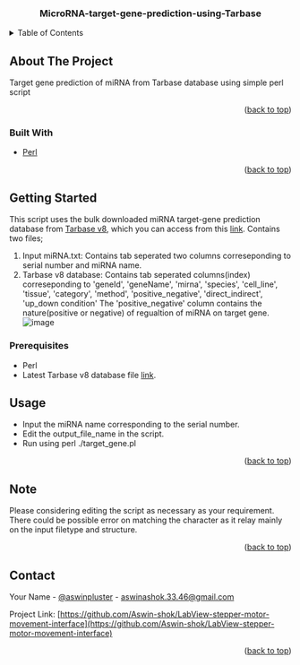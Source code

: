 
<div id="top"></div>

<h3 align="center">MicroRNA-target-gene-prediction-using-Tarbase</h3>



<!-- TABLE OF CONTENTS -->
<details>
  <summary>Table of Contents</summary>
  <ol>
    <li>
      <a href="#about-the-project">About The Project</a>
      <ul>
        <li><a href="#built-with">Built With</a></li>
      </ul>
    </li>
    <li>
      <a href="#getting-started">Getting Started</a>
      <ul>
        <li><a href="#prerequisites">Prerequisites</a></li>
        <li><a href="#usage">Usage</a></li>
      </ul>
    </li>
    <li><a href="#note">Note</a></li>
    <li><a href="#contact">Contact</a></li>
  </ol>
</details>

## About The Project
Target gene prediction of miRNA from Tarbase database using simple perl script

<p align="right">(<a href="#top">back to top</a>)</p>

### Built With

* [Perl](https://www.perl.org/)

<p align="right">(<a href="#top">back to top</a>)</p>

## Getting Started
This script uses the bulk downloaded miRNA target-gene prediction database from [Tarbase v8](https://carolina.imis.athena-innovation.gr/diana_tools/web/index.php?r=tarbasev8%2Findex), which you can access from this [link](https://carolina.imis.athena-innovation.gr/diana_tools/web/index.php?r=tarbasev8%2Fdownloaddataform). Contains two files;
1. Input miRNA.txt: Contains tab seperated two columns correseponding to serial number and miRNA name.
2. Tarbase v8 database: Contains tab seperated columns(index) correseponding to 'geneId',	'geneName',	'mirna',	'species',	'cell_line',	'tissue',	'category',	'method',	'positive_negative',	'direct_indirect',	'up_down	condition'
The 'positive_negative' column contains the nature(positive or negative) of regualtion of miRNA on target gene.
![image](https://user-images.githubusercontent.com/93433470/143540299-0785e930-b8a5-4a95-8e56-a1417f999842.png)


### Prerequisites

* Perl
* Latest Tarbase v8 database file [link](https://carolina.imis.athena-innovation.gr/diana_tools/web/index.php?r=tarbasev8%2Fdownloaddataform).
## Usage
* Input the miRNA name corresponding to the serial number.
* Edit the output_file_name in the script.
* Run using perl ./target_gene.pl

<p align="right">(<a href="#top">back to top</a>)</p>

## Note
Please considering editing the script as necessary as your requirement. There could be possible error on matching the character as it relay mainly on the input filetype and structure.

<p align="right">(<a href="#top">back to top</a>)</p>

## Contact

Your Name - [@aswinpluster](https://twitter.com/aswinpluster) - aswinashok.33.46@gmail.com

Project Link: [https://github.com/Aswin-shok/LabView-stepper-motor-movement-interface](https://github.com/Aswin-shok/LabView-stepper-motor-movement-interface)

<p align="right">(<a href="#top">back to top</a>)</p>
